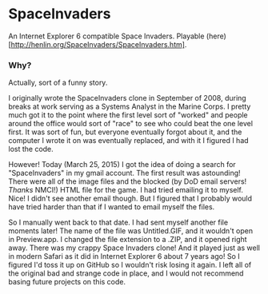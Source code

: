# SpaceInvaders

An Internet Explorer 6 compatible Space Invaders. Playable (here)[http://henlin.org/SpaceInvaders/SpaceInvaders.htm].

### Why?

Actually, sort of a funny story.

I originally wrote the SpaceInvaders clone in September of 2008, during breaks at work serving as a Systems Analyst in the Marine Corps. I pretty much got it to the point where the first level sort of "worked" and people around the office would sort of "race" to see who could beat the one level first. It was sort of fun, but everyone eventually forgot about it, and the computer I wrote it on was eventually replaced, and with it I figured I had lost the code.

However! Today (March 25, 2015) I got the idea of doing a search for "SpaceInvaders" in my gmail account. The first result was astounding! There were all of the image files and the blocked (by DoD email servers! *Thanks* NMCI!) HTML file for the game. I had tried emailing it to myself. Nice! I didn't see another email though. But I figured that I probably would have tried harder than that if I wanted to email myself the files.

So I manually went back to that date. I had sent myself another file moments later! The name of the file was Untitled.GIF, and it wouldn't open in Preview.app. I changed the file extension to a .ZIP, and it opened right away. There was my crappy Space Invaders clone! And it played just as well in modern Safari as it did in Internet Explorer 6 about 7 years ago! So I figured I'd toss it up on GitHub so I wouldn't risk losing it again. I left all of the original bad and strange code in place, and I would not recommend basing future projects on this code.